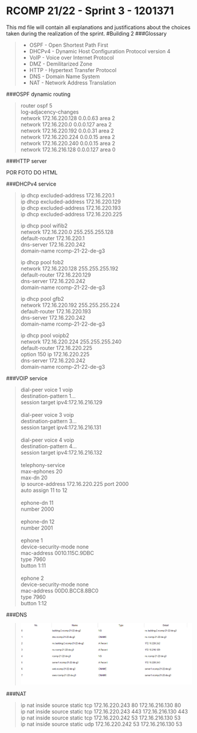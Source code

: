 RCOMP 21/22 - Sprint 3 - 1201371
===========================================
This md file will contain all explanations and justifications about the choices taken during the realization of the sprint.
#Building 2
###Glossary
> * OSPF - Open Shortest Path First
> * DHCPv4 - Dynamic Host Configuration Protocol version 4
> * VoIP - Voice over Internet Protocol
> * DMZ - Demilitarized Zone
> * HTTP - Hypertext Transfer Protocol
> * DNS - Domain Name System
> * NAT - Network Address Translation

###OSPF dynamic routing
> router ospf 5<br>
> log-adjacency-changes<br>
> network 172.16.220.128 0.0.0.63 area 2<br>
> network 172.16.220.0 0.0.0.127 area 2<br>
> network 172.16.220.192 0.0.0.31 area 2<br>
> network 172.16.220.224 0.0.0.15 area 2<br>
> network 172.16.220.240 0.0.0.15 area 2<br>
> network 172.16.216.128 0.0.0.127 area 0<br>

###HTTP server

POR FOTO DO HTML

###DHCPv4 service
> ip dhcp excluded-address 172.16.220.1<br>
> ip dhcp excluded-address 172.16.220.129<br>
> ip dhcp excluded-address 172.16.220.193<br>
> ip dhcp excluded-address 172.16.220.225<br>
> 
> ip dhcp pool wifib2<br>
> network 172.16.220.0 255.255.255.128<br>
> default-router 172.16.220.1<br>
> dns-server 172.16.220.242<br>
> domain-name rcomp-21-22-de-g3<br>
> 
> ip dhcp pool fob2<br>
> network 172.16.220.128 255.255.255.192<br>
> default-router 172.16.220.129<br>
> dns-server 172.16.220.242<br>
> domain-name rcomp-21-22-de-g3<br>
> 
> ip dhcp pool gfb2<br>
> network 172.16.220.192 255.255.255.224<br>
> default-router 172.16.220.193<br>
> dns-server 172.16.220.242<br>
> domain-name rcomp-21-22-de-g3<br>
> 
> ip dhcp pool voipb2<br>
> network 172.16.220.224 255.255.255.240<br>
> default-router 172.16.220.225<br>
> option 150 ip 172.16.220.225<br>
> dns-server 172.16.220.242<br>
> domain-name rcomp-21-22-de-g3<br>

###VOIP service
> dial-peer voice 1 voip<br>
> destination-pattern 1...<br>
> session target ipv4:172.16.216.129<br>
><br>
> dial-peer voice 3 voip<br>
> destination-pattern 3...<br>
> session target ipv4:172.16.216.131<br>
><br>
> dial-peer voice 4 voip<br>
> destination-pattern 4...<br>
> session target ipv4:172.16.216.132<br>
><br>
> telephony-service<br>
> max-ephones 20<br>
> max-dn 20<br>
> ip source-address 172.16.220.225 port 2000<br>
> auto assign 11 to 12<br>
><br>
> ephone-dn 11<br>
> number 2000<br>
><br>
> ephone-dn 12<br>
> number 2001<br>
><br>
> ephone 1<br>
> device-security-mode none<br>
> mac-address 0010.115C.9DBC<br>
> type 7960<br>
> button 1:11<br>
><br>
> ephone 2<br>
> device-security-mode none<br>
> mac-address 00D0.BCC8.8BC0<br>
> type 7960<br>
> button 1:12<br>

###DNS

> ![DNS](Figures/dns.PNG)

###NAT
> ip nat inside source static tcp 172.16.220.243 80 172.16.216.130 80<br>
> ip nat inside source static tcp 172.16.220.243 443 172.16.216.130 443<br>
> ip nat inside source static tcp 172.16.220.242 53 172.16.216.130 53<br>
> ip nat inside source static udp 172.16.220.242 53 172.16.216.130 53<br>
